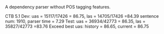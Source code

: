 A dependency parser without POS tagging features.

CTB 5.1
Dev: uas = 15117/17426 = 86.75, las = 14705/17426 =84.39
sentence num: 1910,  parser time = 7.29
Test: uas = 36934/42773 = 86.35, las = 35827/42773 =83.76
Exceed best uas: history = 86.65, current = 86.75
